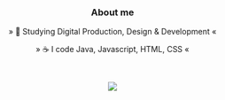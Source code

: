 <h3 align="center">About me</h3>

<p align="center">»  📜 Studying Digital Production, Design & Development  «</p>
<p align="center">»  ☕ I code Java, Javascript, HTML, CSS  «</p>

<br>

<p align="center">
<img src="https://github-readme-stats.vercel.app/api?username=willrees23&show_icons=true&theme=dracula">
</p>

